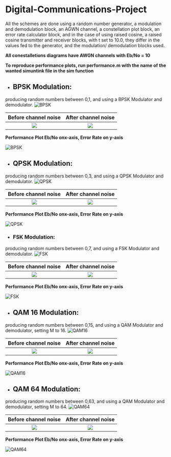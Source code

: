 # Digital-Communications-Project
All the schemes are done using a random number generator, a modulation and demodulation block, an AGWN channel, a constellation plot block, an error rate calculator block, and in the case of using raised cosine, a raised cosine transmitter and receiver blocks, with t set to 10.0, they differ in the values fed to the generator, and the modulation/ demodulation blocks used.

**All conestalletions diagrams have AWGN channels with Eb/No = 10**

**To reproduce performance plots, run performance.m with the name of the wanted simuntink file in the sim function**

- ## **BPSK Modulation**:

producing random numbers between 0,1, and using a BPSK Modulator and demodulator.
![BPSK](https://github.com/sara-maher/Digital-Communications-Project/blob/master/Simulink%20-Without%20Rasied%20Cosine/Schematics/bpsk.jpg)


Before channel noise       |  After channel noise 
:-------------------------:|:-------------------------:
![](https://github.com/sara-maher/Digital-Communications-Project/blob/master/Simulink%20-Without%20Rasied%20Cosine/Performance/bpsk_tx.PNG)  |  ![](https://github.com/sara-maher/Digital-Communications-Project/blob/master/Simulink%20-Without%20Rasied%20Cosine/Performance/bpsk_rx.PNG)


**Performance Plot Eb/No onx-axis, Error Rate on y-axis**

![BPSK](https://github.com/sara-maher/Digital-Communications-Project/blob/master/Simulink%20-Without%20Rasied%20Cosine/Performance/bpsk.jpg)


- ## **QPSK Modulation**:

producing random numbers between 0,3, and using a QPSK Modulator and demodulator.
![QPSK](https://github.com/sara-maher/Digital-Communications-Project/blob/master/Simulink%20-Without%20Rasied%20Cosine/Schematics/qpsk.jpg)


Before channel noise       |  After channel noise 
:-------------------------:|:-------------------------:
![](https://github.com/sara-maher/Digital-Communications-Project/blob/master/Simulink%20-Without%20Rasied%20Cosine/Performance/qpsk_tx.PNG)  |  ![](https://github.com/sara-maher/Digital-Communications-Project/blob/master/Simulink%20-Without%20Rasied%20Cosine/Performance/qpsk_rx.PNG)



**Performance Plot Eb/No onx-axis, Error Rate on y-axis**

![QPSK](https://github.com/sara-maher/Digital-Communications-Project/blob/master/Simulink%20-Without%20Rasied%20Cosine/Performance/qpsk.jpg)



- ### **FSK Modulation**:

producing random numbers between 0,7, and using a FSK Modulator and demodulator.
![FSK](https://github.com/sara-maher/Digital-Communications-Project/blob/master/Simulink%20-Without%20Rasied%20Cosine/Schematics/fsk.jpg)


Before channel noise       |  After channel noise 
:-------------------------:|:-------------------------:
![](https://github.com/sara-maher/Digital-Communications-Project/blob/master/Simulink%20-Without%20Rasied%20Cosine/Performance/fsk_tx.PNG)  |  ![](https://github.com/sara-maher/Digital-Communications-Project/blob/master/Simulink%20-Without%20Rasied%20Cosine/Performance/fsk_rx.PNG)



**Performance Plot Eb/No onx-axis, Error Rate on y-axis**

![FSK](https://github.com/sara-maher/Digital-Communications-Project/blob/master/Simulink%20-Without%20Rasied%20Cosine/Performance/fsk.jpg)



- ## **QAM 16 Modulation**:

producing random numbers between 0,15, and using a QAM Modulator and demodulator, setting M to 16.
![QAM16](https://github.com/sara-maher/Digital-Communications-Project/blob/master/Simulink%20-Without%20Rasied%20Cosine/Schematics/qam16.jpg)


Before channel noise       |  After channel noise 
:-------------------------:|:-------------------------:
![](https://github.com/sara-maher/Digital-Communications-Project/blob/master/Simulink%20-Without%20Rasied%20Cosine/Performance/qam16_tx.PNG)  |  ![](https://github.com/sara-maher/Digital-Communications-Project/blob/master/Simulink%20-Without%20Rasied%20Cosine/Performance/qam16_rx.PNG)



**Performance Plot Eb/No onx-axis, Error Rate on y-axis**

![QAM16](https://github.com/sara-maher/Digital-Communications-Project/blob/master/Simulink%20-Without%20Rasied%20Cosine/Performance/qam16.jpg)




- ## **QAM 64 Modulation**:

producing random numbers between 0,63, and using a QAM Modulator and demodulator, setting M to 64.
![QAM64](https://github.com/sara-maher/Digital-Communications-Project/blob/master/Simulink%20-Without%20Rasied%20Cosine/Schematics/qam64.jpg)


Before channel noise       |  After channel noise 
:-------------------------:|:-------------------------:
![](https://github.com/sara-maher/Digital-Communications-Project/blob/master/Simulink%20-Without%20Rasied%20Cosine/Performance/qam64_tx.PNG)  |  ![](https://github.com/sara-maher/Digital-Communications-Project/blob/master/Simulink%20-Without%20Rasied%20Cosine/Performance/qam64_rx.PNG)



**Performance Plot Eb/No onx-axis, Error Rate on y-axis**

![QAM64](https://github.com/sara-maher/Digital-Communications-Project/blob/master/Simulink%20-Without%20Rasied%20Cosine/Performance/qam64.jpg)


